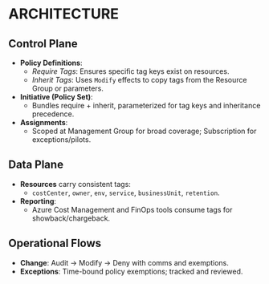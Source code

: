 # ARCHITECTURE

## Control Plane

- **Policy Definitions**:
  - *Require Tags*: Ensures specific tag keys exist on resources.
  - *Inherit Tags*: Uses `Modify` effects to copy tags from the Resource Group or parameters.
- **Initiative (Policy Set)**:
  - Bundles require + inherit, parameterized for tag keys and inheritance precedence.
- **Assignments**:
  - Scoped at Management Group for broad coverage; Subscription for exceptions/pilots.

## Data Plane

- **Resources** carry consistent tags:
  - `costCenter`, `owner`, `env`, `service`, `businessUnit`, `retention`.
- **Reporting**:
  - Azure Cost Management and FinOps tools consume tags for showback/chargeback.

## Operational Flows

- **Change**: Audit → Modify → Deny with comms and exemptions.
- **Exceptions**: Time-bound policy exemptions; tracked and reviewed.

